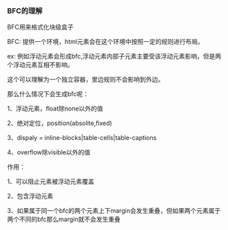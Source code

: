 ### BFC的理解

BFC用来格式化块级盒子

BFC: 提供一个环境，html元素会在这个环境中按照一定的规则进行布局。

ex: 例如浮动元素会形成bfc,浮动元素内部子元素主要受该浮动元素影响，但是两个浮动元素互相不影响。

这个可以理解为一个独立容器，里边规则不会影响到外边。

那么什么情况下会生成bfc呢：

1、浮动元素，float除none以外的值

2、绝对定位，position\(absolite,fixed\)

3、dispaly = inline-blocks\|table-cells\|table-captions

4、overflow除visible以外的值

作用：

1、可以阻止元素被浮动元素覆盖

2、包含浮动元素

3、如果属于同一个bfc的两个元素上下margin会发生重叠，但如果两个元素属于两个不同的bfc那么margin就不会发生重叠

